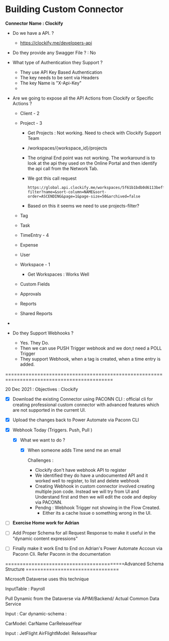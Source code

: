 # Building Custom Connector



**Connector Name : Clockify**

- Do we have a API. ?
  - https://clockify.me/developers-api
- Do they provide any Swagger File ? : No
- What type of Authentication they Support ?
  - They use API Key Based Authentication
  - The key needs to be sent via Headers
  - The key Name is "X-Api-Key"
  - 
- Are we going to expose all the API Actions from Clockify or Specific Actions ?
  - Client - 2

  - Project - 3
    - Get Projects : Not working. Need to check with Clockify Support Team

    - /workspaces/{workspace_id}/projects

    - The original End point was not working. The workaround is to look at the api they used on the Online Portal and then identify the api call from the Network Tab.

    - We got this call request

      ```
      https://global.api.clockify.me/workspaces/5f61b1bdb0d6113beff69961/clients/projects-filter?name=&sort-column=NAME&sort-order=ASCENDING&page=1&page-size=50&archived=false
      ```

    - Based on this it seems we need to use projects-filter?

  - Tag

  - Task

  - TimeEntry - 4 

  - Expense

  - User

  - Workspace - 1
    - Get Workspaces : Works Well
    
  - Custom Fields

  - Approvals

  - Reports

  - Shared Reports

- 

- Do they Support Webhooks ?
  - Yes. They Do. 
  - Then we can use PUSH Trigger webhook and we don;t need a POLL Trigger
  - They support Webhook, when a tag is created, when a time entry is added.

===========================================================================================

20 Dec 2021 : Objectives : Clockify

- [x] Download the existing Connector using PACONN CLI : official cli for creating professional custom connector with advanced features which are not supported in the current UI.

- [x] Upload the changes back to Power Automate via Paconn CLI

- [x] Webhook Today (Triggers. Push, Pull )

  - [x] What we want to do ?

    - [x] When someone adds Time send me an email

      Challenges : 

      - Clockify don't have webhook API to register
      - We identified they do have a undocumented API and it worked well to register, to list and delete webhook
      - Creating Webhook in custom connector involved creating multiple json code. Instead we will try from UI and Understand first and then we will edit the code and deploy via PACONN.
      - Pendng : Webhook Trigger not showing in the Flow Created.
        - Either its a cache Issue o something wrong in the UI.

- [ ] **Exercise Home work for Adrian**

- [ ] Add Proper Schema for all Request Response to make it useful in the "dynamic content expressions"

- [ ] Finally make it work End to End on Adrian's Power Automate Accoun via Paconn Cli. Refer Paconn in the documentation

=========================================Advanced Schema Structure ================================

Microsoft Dataverse uses this technique



InputTable : Payroll

Pull Dynamic from the Dataverse via APIM/Backend/ Actual Common Data Service



Input : Car
dynamic-schema :

CarModel:
CarName
CarReleaseYear

Input : JetFlight
AirFlightModel: 
ReleaseYear









